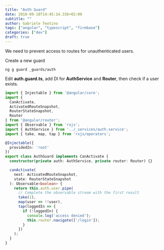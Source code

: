 ```yaml
---
title: "Auth Guard"
date: 2018-09-18T14:45:14.336+02:00
subtitle: ""
author: Gabriele Teotino
tags: ["angular", "typescript", "firebase"]
categories: ["dev"]
draft: true
---
```


<!--more-->

We need to prevent access to routes for unauthenticated users.

Create a new guard

```shell
ng g guard _guards/auth
```

Edit **auth.guard.ts**, add DI for **AuthService** and **Router**, then check if a user exists.

```typescript
import { Injectable } from '@angular/core';
import {
  CanActivate,
  ActivatedRouteSnapshot,
  RouterStateSnapshot,
  Router
} from '@angular/router';
import { Observable } from 'rxjs';
import { AuthService } from '../_services/auth.service';
import { take, map, tap } from 'rxjs/operators';

@Injectable({
  providedIn: 'root'
})
export class AuthGuard implements CanActivate {
  constructor(private auth: AuthService, private router: Router) {}

  canActivate(
    next: ActivatedRouteSnapshot,
    state: RouterStateSnapshot
  ): Observable<boolean> {
    return this.auth.user.pipe(
      // Complete the observable stream with the first result
      take(1),
      map(user => !!user),
      tap(loggedIn => {
        if (!loggedIn) {
          console.log('access denied');
          this.router.navigate(['/login']);
        }
      })
    );
  }
}
```
